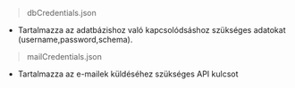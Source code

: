 > dbCredentials.json

 - Tartalmazza az adatbázishoz való kapcsolódsáshoz szükséges adatokat (username,password,schema).

> mailCredentials.json

 - Tartalmazza az e-mailek küldéséhez szükséges API kulcsot

